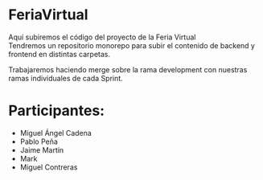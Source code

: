 # FeriaVirtual

Aquí subiremos el código del proyecto de la Feria Virtual  
Tendremos un repositorio monorepo para subir el contenido de backend y frontend en distintas carpetas.

Trabajaremos haciendo merge sobre la rama development con nuestras ramas individuales de cada Sprint. 

# Participantes:
- Miguel Ángel Cadena
- Pablo Peña
- Jaime Martín
- Mark
- Miguel Contreras
